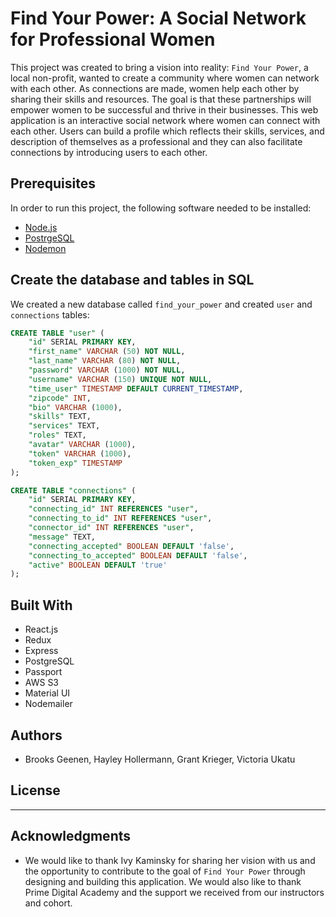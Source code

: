 # Find Your Power: A Social Network for Professional Women
This project was created to bring a vision into reality: `Find Your Power`, a local non-profit, wanted to create a community where women can network with each other. As connections are made, women help each other by sharing their skills and resources. The goal is that these partnerships will empower women to be successful and thrive in their businesses. This web application is an interactive social network where women can connect with each other. Users can build a profile which reflects their skills, services, and description of themselves as a professional and they can also facilitate connections by introducing users to each other. 


## Prerequisites
In order to run this project, the following software needed to be installed:
- [Node.js](https://nodejs.org/en/)
- [PostrgeSQL](https://www.postgresql.org/)
- [Nodemon](https://nodemon.io/)

## Create the database and tables in SQL
We created a new database called `find_your_power` and created `user` and `connections` tables:

```SQL
CREATE TABLE "user" (
    "id" SERIAL PRIMARY KEY,
    "first_name" VARCHAR (50) NOT NULL,
    "last_name" VARCHAR (80) NOT NULL,
    "password" VARCHAR (1000) NOT NULL,
    "username" VARCHAR (150) UNIQUE NOT NULL,
    "time_user" TIMESTAMP DEFAULT CURRENT_TIMESTAMP,
    "zipcode" INT,
    "bio" VARCHAR (1000),
    "skills" TEXT,
    "services" TEXT,
    "roles" TEXT,
    "avatar" VARCHAR (1000),
    "token" VARCHAR (1000),
    "token_exp" TIMESTAMP
);

CREATE TABLE "connections" (
	"id" SERIAL PRIMARY KEY,
	"connecting_id" INT REFERENCES "user",
	"connecting_to_id" INT REFERENCES "user",	
	"connector_id" INT REFERENCES "user",
	"message" TEXT,
	"connecting_accepted" BOOLEAN DEFAULT 'false',
	"connecting_to_accepted" BOOLEAN DEFAULT 'false',
    "active" BOOLEAN DEFAULT 'true'
);
```

## Built With
- React.js
- Redux
- Express
- PostgreSQL
- Passport
- AWS S3
- Material UI
- Nodemailer    

## Authors
- Brooks Geenen, Hayley Hollermann, Grant Krieger, Victoria Ukatu

## License
----- -----

## Acknowledgments
- We would like to thank Ivy Kaminsky for sharing her vision with us and the opportunity to contribute to the goal of `Find Your Power` through designing and building this application. We would also like to thank Prime Digital Academy and the support we received from our instructors and cohort.






